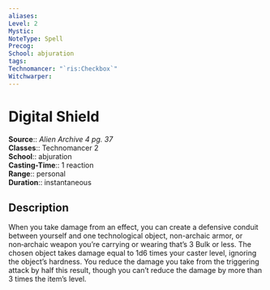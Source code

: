 ```yaml
---
aliases: 
Level: 2
Mystic: 
NoteType: Spell
Precog: 
School: abjuration 
tags: 
Technomancer: "`ris:Checkbox`"
Witchwarper: 
---
```


# Digital Shield

**Source**:: _Alien Archive 4 pg. 37_  
**Classes**:: Technomancer 2  
**School**:: abjuration  
**Casting-Time**:: 1 reaction  
**Range**:: personal  
**Duration**:: instantaneous  

## Description

When you take damage from an effect, you can create a defensive conduit between yourself and one technological object, non-archaic armor, or non‑archaic weapon you’re carrying or wearing that’s 3 Bulk or less. The chosen object takes damage equal to 1d6 times your caster level, ignoring the object’s hardness. You reduce the damage you take from the triggering attack by half this result, though you can’t reduce the damage by more than 3 times the item’s level.
